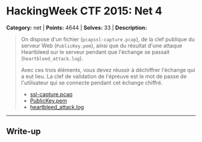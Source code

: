 # HackingWeek CTF 2015: Net 4

**Category:** net |
**Points:** 4644 |
**Solves:** 33 |
**Description:**


> On dispose d'un fichier (`pcapssl-capture.pcap`), de la clef publique du serveur Web (`PublicKey.pem`), ainsi que du résultat d'une attaque Heartbleed sur le serveur pendant que l'échange se passait (`heartbleed_attack.log`).
> 
> Avec ces trois éléments, vous devez réussir à déchiffrer l'échange qui a eut lieu. La clef de validation de l'épreuve est le mot de passe de l'utilisateur qui se connecte pendant cet échange chiffré.
> 
> * [ssl-capture.pcap](http://hackingweek.fr/media/Aa0eiHuu/ssl-capture.pcap)
> * [PublicKey.pem](http://hackingweek.fr/media/Aa0eiHuu/PublicKey.pem)
> * [heartbleed_attack.log](http://hackingweek.fr/media/Aa0eiHuu/heartbleed_attack.log)


___

## Write-up

